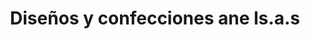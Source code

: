 ---
title: "Diseños y confecciones ane ls.a.s"
url: /santa-rosa-de-viterbo/disenos-y-confecciones-ane-ls-a-s/
shop: sastre
---